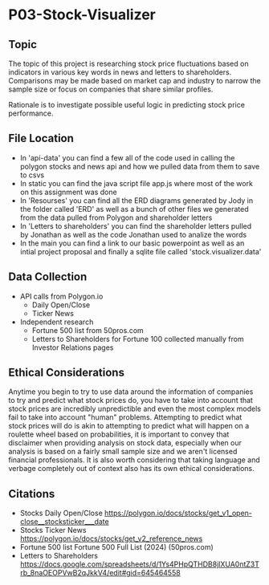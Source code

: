 # P03-Stock-Visualizer
## Topic
The topic of this project is researching stock price fluctuations based on indicators in various key words in news and letters to shareholders.  Comparisons may be made based on market cap and industry to narrow the sample size or focus on companies that share similar profiles.

Rationale is to investigate possible useful logic in predicting stock price performance.

## File Location
- In 'api-data' you can find a few all of the code used in calling the polygon stocks and news api and how we pulled data from them to save to csvs
- In static you can find the java script file app.js where most of the work on this assignment was done
- In 'Resourses' you can find all the ERD diagrams generated by Jody in the folder called 'ERD' as well as a bunch of other files we generated from the data pulled from Polygon and shareholder letters
- In 'Letters to shareholders' you can find the shareholder letters pulled by Jonathan as well as the code Jonathan used to analize the words
- In the main you can find a link to our basic powerpoint as well as an intial project proposal and finally a sqlite file called 'stock.visualizer.data' 

## Data Collection
- API calls from Polygon.io
  - Daily Open/Close
  - Ticker News
- Independent research
  - Fortune 500 list from 50pros.com
  - Letters to Shareholders for Fortune 100 collected manually from Investor Relations pages

## Ethical Considerations
Anytime you begin to try to use data around the information of companies to try and predict what stock prices do, you have to take into account that stock prices are incredibly unpredictible and even the most complex models fail to take into account "human" problems. Attempting to predict what stock prices will do is akin to attempting to predict what will happen on a roulette wheel based on probabilities, it is important to convey that disclaimer when providing analysis on stock data, especially when our analysis is based on a fairly small sample size and we aren't licensed financial professionals. It is also worth considering that taking language and verbage completely out of context also has its own ethical considerations.

## Citations
- Stocks Daily Open/Close  https://polygon.io/docs/stocks/get_v1_open-close__stocksticker___date
- Stocks Ticker News https://polygon.io/docs/stocks/get_v2_reference_news
- Fortune 500 list  Fortune 500 Full List (2024) (50pros.com)
- Letters to Shareholders  https://docs.google.com/spreadsheets/d/1Ys4PHpQTHDB8jlXUA0ntZ3Trb_8naOEOPVwB2qJkkV4/edit#gid=645464558
